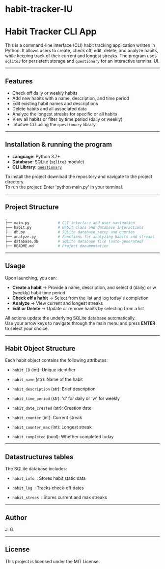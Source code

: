 # habit-tracker-IU
# Habit Tracker CLI App

This is a command-line interface (CLI) habit tracking application written in Python. 
It allows users to create, check off, edit, delete, and analyze habits, while keeping 
track of their current and longest streaks. The program uses `sqlite3` for persistent 
storage and `questionary` for an interactive terminal UI.

---

## Features

- Check off daily or weekly habits
- Add new habits with a name, description, and time period
- Edit existing habit names and descriptions
- Delete habits and all associated data
- Analyze the longest streaks for specific or all habits
- View all habits or filter by time period (daily or weekly)
- Intuitive CLI using the `questionary` library

---

## Installation & running the program

- **Language**: Python 3.7+  
- **Database**: SQLite (`sqlite3` module)  
- **CLI Library**: [`questionary`](https://github.com/tmbo/questionary)  

To install the project download the repository and navigate to the project directory.\
To run the project: Enter 'python main.py' in your terminal. 

---

## Project Structure

```bash
.
├── main.py             # CLI interface and user navigation
├── habit.py            # Habit class and database interactions
├── db.py               # SQLite database setup and queries
├── analyze.py          # Functions for analyzing habits and streaks
├── database.db         # SQLite database file (auto-generated)
├── README.md           # Project documentation
```

___
## Usage
Upon launching, you can:

- **Create a habit** → Provide a name, description, and select d (daily) or w (weekly) habit time period
- **Check off a habit** → Select from the list and log today's completion
- **Analyze** → View current and longest streaks
- **Edit or Delete** → Update or remove habits by selecting from a list

All actions update the underlying SQLite database automatically. \
Use your arrow keys to navigate through the main menu and press **ENTER** to select your choice.

___
## Habit Object Structure
Each habit object contains the following attributes:
- `habit_ID` (int): Unique identifier

- `habit_name` (str): Name of the habit

- `habit_description` (str): Brief description

- `habit_time_period` (str): 'd' for daily or 'w' for weekly

- `habit_date_created` (str): Creation date

- `habit_counter` (int): Current streak

- `habit_counter_max` (int): Longest streak

- `habit_completed` (bool): Whether completed today

___
## Datastructures tables
The SQLite database includes:
- `habit_info `: Stores habit static data

- `habit_log `: Tracks check-off dates

- `habit_streak `: Stores current and max streaks

___
## Author
J. G. 

___
## License
This project is licensed under the MIT License.

